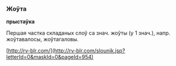 ### Жоўта
**прыстаўка**

Першая частка складаных слоў са знач. жоўты (у 1 знач.), напр. жоўтавалосы, жоўтагаловы.

<a rel="author">[http://rv-blr.com/](http://rv-blr.com/slounik.jsp?letterId=0&maskId=0&pageId=954)</a>
